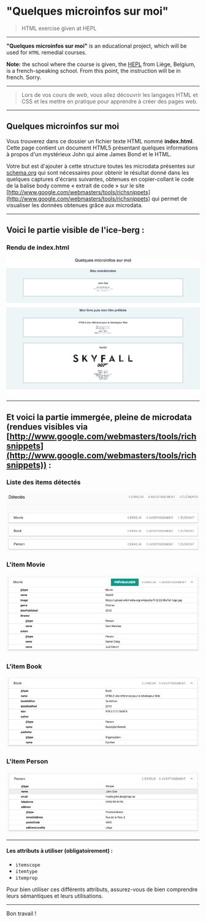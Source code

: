 # "Quelques microinfos sur moi"

> HTML exercise given at HEPL

* * *

**"Quelques microinfos sur moi"** is an educational project, which will be used for `HTML` remedial courses.

**Note:** the school where the course is given, the [HEPL](http://www.provincedeliege.be/hauteecole) from Liège, Belgium, is a french-speaking school. From this point, the instruction will be in french. Sorry.

* * *

> Lors de vos cours de *web*, vous allez découvrir les langages HTML et CSS et les mettre en pratique pour apprendre à créer des pages web.  

* * *

## Quelques microinfos sur moi

Vous trouverez dans ce dossier un fichier texte HTML nommé **index.html**. Cette page contient un document HTML5 présentant quelques informations à propos d'un mystérieux John qui aime James Bond et le HTML.

Votre but est d'ajouter à cette structure toutes les microdata présentes sur [schema.org](http://schema.org) qui sont nécessaires pour obtenir le résultat donné dans les quelques captures d'écrans suivantes, obtenues en copier-collant le code de la balise body comme &laquo;&nbsp;extrait de code&nbsp;&raquo; sur le site [http://www.google.com/webmasters/tools/richsnippets](http://www.google.com/webmasters/tools/richsnippets) qui permet de visualiser les données obtenues grâce aux microdata.

* * *

## Voici le partie visible de l'ice-berg&nbsp;:

### Rendu de index.html

![rendu index.html](./renduIndex.png)

* * *

## Et voici la partie immergée, pleine de microdata (rendues visibles via [http://www.google.com/webmasters/tools/richsnippets](http://www.google.com/webmasters/tools/richsnippets))&nbsp;:

### Liste des items détectés

![items détectés](./microRes1.png)

### L'item Movie

![L'item Movie](./microRes2.png)

### L'item Book

![L'item Book](./microRes3.png)

### L'item Person

![L'item Person](./microRes4.png)

* * *

#### Les attributs à utiliser (obligatoirement)&nbsp;:

- `itemscope`
- `itemtype`
- `itemprop`

Pour bien utiliser ces différents attributs, assurez-vous de bien comprendre leurs sémantiques et leurs utilisations.

* * *

Bon travail&nbsp;!